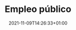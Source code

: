 ---
title: "Empleo público"
icon: "fas fa-user-hard-hat"
section_img: "./images/empleo_publico.jpeg"
date: 2021-11-09T14:26:33+01:00
type: "empleo-publico"
weight: 8
layout: "single"

section_title_1: "Servicios Centrales del Ministerio"
section_contenido_1: ['
<section>
        <article id="section_box_cards_blue">
            <div class="container container-xl">
                <div class="row">
                    <div class="col-md-4 col-lg-3 mb-80 justify-content-start item">
                        <div class="item_esp_44">
                            <a href="https://www.universidades.gob.es/portal/site/universidades/menuitem.21ef60083f296675105f2c10026041a0/?vgnextoid=3a694d5a9a687710VgnVCM1000001d04140aRCRD&vgnextfmt=default"  class="card card-img mb-15">
                                <div class="box_icon">
                                    <div class="img img_logos" style="background-image: url(http://20.126.159.198/ministerioUnivesidades.grupoavalon.com/portal-web/images/empleo_publico.jpeg);"></div>
                                </div>
                                <div class="card-body">
                                    <p class="card-text card-text-blue">
                                        Plazas de personal laboral temporal de la categoría de Técnico Superior de Gestión y Servicios Comunes, y Oficial de Gestión y Servicios Comunes acogidos al Convenio Único en el Ministerio de Universidades, encomendando la preselección a los Servicios Públicos de Empleo
                                    </p>
                                </div>
                            </a>
                        </div>
                    </div>
					 <div class="col-md-4 col-lg-3 mb-80 justify-content-start item">
                        <div class="item_esp_44">
                            <a href="https://www.universidades.gob.es/portal/site/universidades/menuitem.21ef60083f296675105f2c10026041a0/?vgnextoid=ee2a61c0fbba8710VgnVCM1000001d04140aRCRD&vgnextfmt=default"  class="card card-img mb-15">
                                <div class="box_icon">
                                    <div class="img img_logos" style="background-image: url(http://20.126.159.198/ministerioUnivesidades.grupoavalon.com/portal-web/images/empleo_publico.jpeg);"></div>
                                </div>
                                <div class="card-body">
                                    <p class="card-text card-text-blue">
                                        Enlace interno Resolución de 18 de marzo de 2021, de la Subsecretaría del Ministerio de Universidades, por la que se convoca concurso específico de méritos, para la provisión de puestos vacantes de trabajo en el departamento de los grupos/subgrupos A1, A2, C1 y C2
                                    </p>
                                </div>
                            </a>
                        </div>
                    </div>
					 <div class="col-md-4 col-lg-3 mb-80 justify-content-start item">
                        <div class="item_esp_44">
                            <a href="https://www.boe.es/diario_boe/txt.php?id=BOE-A-2021-19123"  traget="_blank" class="card card-img mb-15">
                                <div class="box_icon">
                                    <div class="img img_logos" style="background-image: url(http://20.126.159.198/ministerioUnivesidades.grupoavalon.com/portal-web/images/empleo_publico.jpeg);"></div>
                                </div>
                                <div class="card-body">
                                    <p class="card-text card-text-blue">
                                        Enlace BOE Resolución de 5 de noviembre de 2021, de la Subsecretaría, por la que se convoca concurso específico para la provisión de puestos de trabajo.
                                    </p>
									 <i class="icon fas fa-external-link-alt"></i>
                                </div>
                            </a>
                        </div>
                    </div>
				</div>	
			</div>	
		</article>
</section>
']


section_title_2: "SEPIE"
section_contenido_2: ['
<section>
        <article id="section_box_cards_blue">
            <div class="container container-xl">
                <div class="row">
                    <div class="col-md-4 col-lg-3 mb-80 justify-content-start item">
                        <div class="item_esp_44">
                            <a href="http://www.sepie.es/empleo-publico.html"  target="_blank" class="card card-img mb-15">
                                <div class="box_icon">
                                    <div class="img img_logos" style="background-image: url(http://20.126.159.198/ministerioUnivesidades.grupoavalon.com/portal-web/images/logo_sepie_250X250.jpg);"></div>
                                </div>
                                <div class="card-body">
                                    <p class="card-text card-text-blue">
                                        Empleo Público del Servicio Español para la Internacionalización de la Educación (SEPIE).
                                    </p>
                                    <i class="icon fas fa-external-link-alt"></i>
                                </div>
                            </a>
                        </div>
                    </div>
				</div>	
			</div>	
		</article>
</section>']



section_title_3: "UIMP"
section_contenido_3: ['<section>
        <article id="section_box_cards_blue">
            <div class="container container-xl">
                <div class="row">
                    <div class="col-md-4 col-lg-3 mb-80 justify-content-start item">
                        <div class="item_esp_44">
                            <a href="http://www.uimp.es/institucional/administracion-electronica/ofertas-de-empleo.html"  target="_blank" class="card card-img mb-15">
                                <div class="box_icon">
                                    <div class="img img_logos" style="background-image: url(http://20.126.159.198/ministerioUnivesidades.grupoavalon.com/portal-web/images/logo6.png);"></div>
                                </div>
                                <div class="card-body">
                                    <p class="card-text card-text-blue">
                                        Empleo Público de la Universidad Internacional Menéndez Pelayo (UIMP).
                                    </p>
                                    <i class="icon fas fa-external-link-alt"></i>
                                </div>
                            </a>
                        </div>
                    </div>
				</div>	
			</div>	
		</article>
</section>

']




section_title_4: "ANECA"
section_contenido_4: [" <strong>No hay convocatorias publicadas actualmente.</strong>"]




section_title_5: "Colegio de España de la Coité Internationale Universitaire de Paris"
section_contenido_5: ['<section>
        <article id="section_box_cards_blue">
            <div class="container container-xl">
                <div class="row">
                    <div class="col-md-4 col-lg-3 mb-80 justify-content-start item">
                        <div class="item_esp_44">
                            <a href="https://www.universidades.gob.es/portal/site/universidades/menuitem.21ef60083f296675105f2c10026041a0/?vgnextoid=b06885f8c4d09710VgnVCM1000001d04140aRCRD&vgnextfmt=default" class="card card-img mb-15">
                                <div class="box_icon">
                                    <div class="img img_logos" style="background-image: url(http://20.126.159.198/ministerioUnivesidades.grupoavalon.com/portal-web/images/empleo_publico.jpeg);"></div>
                                </div>
                                <div class="card-body">
                                    <p class="card-text card-text-blue">
                                        Proceso selectivo para ingreso como personal laboral temporal en régimen de interinidad por sustitución y elaboración relación de candidatos en el Colegio de España de la Cité Internationale Universitaire de Paris, Francia.
                                    </p>
                                </div>
                            </a>
                        </div>
                    </div>
				</div>	
			</div>	
		</article>
</section>

']
---